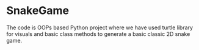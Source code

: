 # SnakeGame

The code is OOPs based Python project where we have used turtle library for visuals and basic class methods to generate a basic classic 2D snake game.
